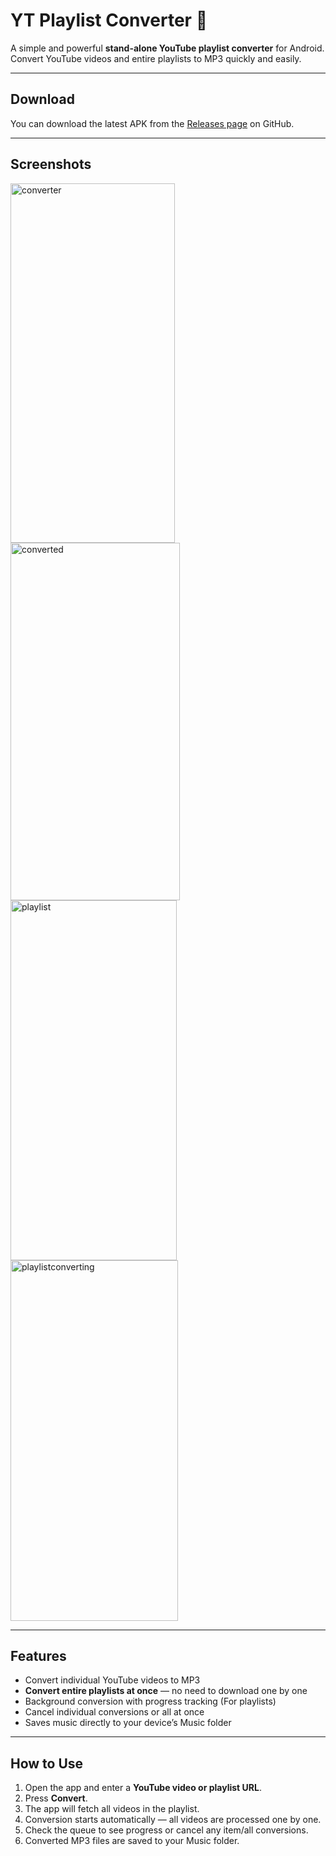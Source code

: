 # YT Playlist Converter 🎵

A simple and powerful **stand-alone YouTube playlist converter** for Android. Convert YouTube videos and entire playlists to MP3 quickly and easily.

---

## Download

You can download the latest APK from the [Releases page](https://github.com/21Errors/YTConverter/releases/download/v1.0.0/app-release.apk) on GitHub.

---

## Screenshots
<img width="263" height="575" alt="converter" src="https://github.com/user-attachments/assets/79068f32-8fee-4af6-b451-8253e1e9f06e" />
<img width="271" height="572" alt="converted" src="https://github.com/user-attachments/assets/fe57408f-ee1b-4fdf-9cad-7a96bedb0283" />
<img width="266" height="576" alt="playlist" src="https://github.com/user-attachments/assets/bec263a9-af28-4c99-8519-b0bae57b6f2d" />
<img width="268" height="577" alt="playlistconverting" src="https://github.com/user-attachments/assets/d7ea12b2-fc10-49a9-abec-b45e246a41f5" />

---

## Features

- Convert individual YouTube videos to MP3
- **Convert entire playlists at once** — no need to download one by one
- Background conversion with progress tracking (For playlists)
- Cancel individual conversions or all at once
- Saves music directly to your device’s Music folder

---

## How to Use

1. Open the app and enter a **YouTube video or playlist URL**.
2. Press **Convert**.
3. The app will fetch all videos in the playlist.
4. Conversion starts automatically — all videos are processed one by one.
5. Check the queue to see progress or cancel any item/all conversions.
6. Converted MP3 files are saved to your Music folder.

